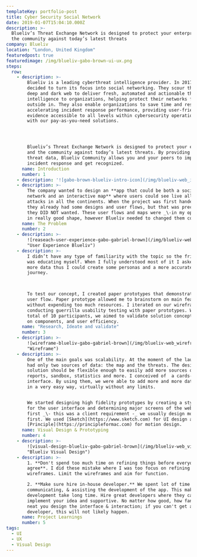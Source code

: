 ```yaml
---
templateKey: portfolio-post
title: Cyber Security Social Network
date: 2019-01-07T15:04:10.000Z
description: >-
  Blueliv’s Threat Exchange Network is designed to protect your enterprise and
  the community against today’s latest threats
company: Blueliv
location: "London, United Kingdom"
featuredpost: true
featuredimage: /img/blueliv-gabo-brown-ui-ux.png
steps:
  row:
    - description: >-
        Blueliv is a leading cyberthreat intelligence provider. In 2017 they
        decided to turn its focus into social networking. They scour the open,
        deep and dark web to deliver fresh, automated and actionable threat
        intelligence to organizations, helping protect their networks from the
        outside in. They also enable organizations to save time and resources by
        accelerating incident response performance, providing user-friendly
        evidence accessible to all levels within cybersecurity operations teams
        with our pay-as-you-need solutions.




        Blueliv’s Threat Exchange Network is designed to protect your enterprise
        and the community against today’s latest threats. By providing expert
        threat data, Blueliv Community allows you and your peers to improve
        incident response and get recognized.
      name: Introduction
      number: 1
    - description: '![gabo-brown-blueliv-intro-icon](/img/blueliv-web_intro.png "intro")'
    - description: >-
        The company wanted to design an **app that could be both a social
        network and an interactive map** where users could see live all cyber
        attacks in all the continents. When the project was first handed to me
        they already had some designs and user flows, but that was precisely wat
        they DID NOT wanted. These user flows and maps were _\-in my opinion-_
        in really good shape, however Blueliv needed to changed them completely.
      name: The Problem
      number: 2
    - description: >-
        ![reaseach-user-experience-gabo-gabriel-brown](/img/blueliv-web_solving-the-problem.png
        "User Experience Blueliv")
    - description: >-
        I didn’t have any type of familiarity with the topic so the frist step
        was educating myself. When I fully understood most of it I asked them
        more data thus I could create some personas and a more accurate user
        journey.

         

        To test our concept, I created paper prototypes that demonstrate key
        user flow. Paper prototype allowed me to brainstorm on main features
        without expending too much resources. I iterated on our wireframe by
        conducting guerrilla usability testing with paper prototypes. With the
        total of 10 participants, we aimed to validate solution concept, clarity
        on components, and user efficiency.
      name: "Research, Ideate and validate"
      number: 3
    - description: >-
        ![wireframe-blueliv-gabo-gabriel-brown](/img/blueliv-web_wireframing.png
        "Wireframe")
    - description: >-
        One of the main goals was scalability. At the moment of the launch, we
        had only two sources of data: the map and the threats. The design
        solution should be flexible enough to easily add more sources of data:
        reports, sandbox, statistics and more. I conceived of  a cards-based
        interface. By using them, we were able to add more and more data sources
        in a very easy way, virtually without any limits.


        We started designing high fidelity prototypes by creating a style guide
        for the user interface and determining major screens of the website
        first _\- this was a client requirement -_ we usually design mobile
        first. We used [Sketch](https://www.sketch.com) for UI design and
        [Principle](https://principleformac.com) for motion design.
      name: Visual Design & Prototyping
      number: 4
    - description: >-
        ![visual-design-blueliv-gabo-gabriel-brown](/img/blueliv-web_visual-design.png
        "Blueliv Visual Design")
    - description: >-
        1. **Don't spend too much time on refining things before everyone
        agree**. I did these mistake where I was too focus on refining one hi-fi
        wireframes. Limit the wireframes and aim for function.

        2. **Make sure hire in-house developer.** We spent lot of time managing,
        communicating, & assisting the development of the app. This make the
        development take long time. Hire great developers where they can
        implement your idea and supportive. No matter how good, how fancy, how
        neat you design the interface & interaction; if you can't get a good
        developer, this will not likely happen.
      name: Project Learnings
      number: 5
tags:
  - UI
  - UX
  - Visual Design
---
```

